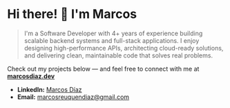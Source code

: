 # Hi there! 👋 I'm Marcos

> I'm a Software Developer with 4+ years of experience building scalable backend systems and full-stack applications. I enjoy designing high-performance APIs, architecting cloud-ready solutions, and delivering clean, maintainable code that solves real problems. 

Check out my projects below — and feel free to connect with me at [**marcosdiaz.dev**](https://marcosdiaz.dev?utm_source=github&utm_medium=profile&utm_campaign=landing)
- **LinkedIn:** [Marcos Díaz](https://marcosdiaz.dev/linkedin?utm_source=github&utm_medium=profile&utm_campaign=linkedin)
- **Email:** [marcosreuquendiaz@gmail.com](mailto:marcosreuquendiaz@gmail.com)
